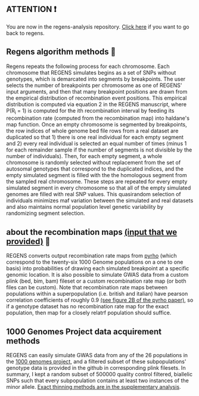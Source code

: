 ## ATTENTION :exclamation:

You are now in the regens-analysis repository. [Click here](https://github.com/EpistasisLab/regens) if you want to go back to regens. 

## Regens algorithm methods :robot:

Regens repeats the following process for each chromosome. Each chromosome that REGENS simulates begins as a set of SNPs without genotypes, which is demarcated into segments by breakpoints. The user selects the number of breakpoints per chromosome as one of REGENS' input arguments, and then that many breakpoint positions are drawn from the empirical distribution of recombination event positions. This empirical distribution is computed via equation 2 in the REGENS manuscript, where P(R<sub>i</sub> = 1) is computed for the ith recombination interval by feeding its recombination rate (computed from the recombination map) into haldane's map function. Once an empty chromosome is segmented by breakpoints, the row indices of whole genome bed file rows from a real dataset are duplicated so that 1) there is one real individual for each empty segment and 2) every real individual is selected an equal number of times (minus 1 for each remainder sample if the number of segments is not divisible by the number of individuals). Then, for each empty segment, a whole chromosome is randomly selected without replacement from the set of autosomal genotypes that correspond to the duplicated indices, and the empty simulated segment is filled with the the homologous segment from the sampled real chromosome. These steps are repeated for every empty simulated segment in every chromosome so that all of the empty simulated genomes are filled with real SNP values. This quasirandom selection of individuals minimizes maf variation between the simulated and real datasets and also maintains normal population level genetic variability by randomizing segment selection. 

## about the recombination maps [(input that we provided)](https://github.com/EpistasisLab/regens#input-turkey) :turkey:

REGENS converts output recombination rate maps from [pyrho](https://github.com/popgenmethods/pyrho) (which correspond to the twenty-six 1000 Genome populations on a one to one basis) into probabilities of drawing each simulated breakpoint at a specific genomic location. It is also possible to simulate GWAS data from a custom plink (bed, bim, bam) fileset or a custom recombination rate map (or both files can be custom). Note that recombination rate maps between populations within a superpopulation (i.e. british and italian) have pearson correlation coefficients of roughly 0.9 [(see figure 2B of the pyrho paper)](https://advances.sciencemag.org/content/advances/5/10/eaaw9206.full.pdf), so if a genotype dataset has no recombination rate map for the exact population, then map for a closely relatrf population should suffice. 

## 1000 Genomes Project data acquirement methods 

REGENS can easily simulate GWAS data from any of the 26 populations in the [1000 genomes project](https://www.cog-genomics.org/plink/2.0/resources), and a filtered subset of these subpopulations' genotype data is provided in the github in corresponding plink filesets. In summary, I kept a random subset of 500000 quality control filtered, biallelic SNPs such that every subpopulation contains at least two instances of the minor allele. [Exact thinning methods are in the supplementary analysis](https://github.com/EpistasisLab/regens-analysis). 

